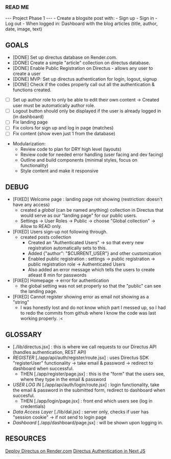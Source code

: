 ### READ ME

--- Project Phase 1 --- - Create a blogsite post with: - Sign up - Sign in - Log out - When logged in: Dashboard with the blog articles (title, author, date, image, text)

## GOALS

- [DONE] Set up directus database on Render.com.
- [DONE] Create a simple "article" collection on directus database.
- [DONE] Enable Public Registration on Directus - allows any user to create a user
- [DONE] MVP: Set up directus authentication for login, logout, signup
- [DONE] Check if the codes properly call out all the authentication & functions created.
- [ ] Set up author role to only be able to edit their own content -> Created user must be automatically author role.
- [ ] Logout button should only be displayed if the user is already logged in (in dashboard)
- [ ] Fix landing page
- [ ] Fix colors for sign up and log in page (matches)
- [ ] Fix content (show even just 1 from the database)

- Modularization:
  - Review code to plan for DRY high level (layouts)
  - Review code for needed error handling (user facing and dev facing)
  - Outline and build components (minimal styles, focus on functionality)
  - Style content and make it responsive

## DEBUG

- [FIXED] Welcome page : landing page not showing (restriction: doesn't have any access)
  - created a _global_ (can be named anything) collection in Directus that would serve as our "landing page" for our public users.
  - Settings -> User Roles -> Public -> choose "Global collection" -> Allow to READ only.
- [FIXED] Users sign-up not following through.
  - created posts collection
    - Created an "Authenticated Users" -> so that every new registration automatically sets to this.
    - Added {"author": "$CURRENT_USER"} and other customization
    - Enabled public registration : settings -> public registration -> public registration role -> Authenticated Users
    - Also added an error message which tells the users to create atleast 8 min for passwords
- [FIXED] Homepage -> error for authentication
  - the global setting was not set properly so that the "public" can see the landing page.
- [FIXED] Cannot register showing error as email not showing as a "string"
  - I was honestly lost and do not know which part I messed up, so I had to redo the commits from github where I know the code was last working properly. :<


## GLOSSARY

- [./lib/directus.jsx] : this is where we call requests to our Directus API (handles authentication, REST API)
- *REGISTER* [./app/api/auth/register/route.jsx] : uses Directus SDK "registerUser" functionality -> take email & password -> redirect to dashboard when successful. 
  - THEN [./app/register/page.jsx] : this is the "form" that the users see, where they type in the email & password
- *USER LOG IN* [./app/api/auth/login/route.jsx] : login functionality, take the email & password in the submitted form, redirect to dashboard when succesful.
  - THEN [./app/login/page.jsx] : front end which users see (log in credentials)
- *Data Access Layer* [./lib/dal.jsx] : server only, checks if user has "session cookie" -> if not send to login page 
- *Dashboard* [./app/dashboard/page.jsx] : will be shown upon logging in.

## RESOURCES

[Deploy Directus on Render.com](https://blog.jamin.sh/how-to-deploy-directus-to-rendercom)
[Directus Authentication in Next JS](https://directus.io/docs/tutorials/getting-started/using-authentication-in-next-js)
